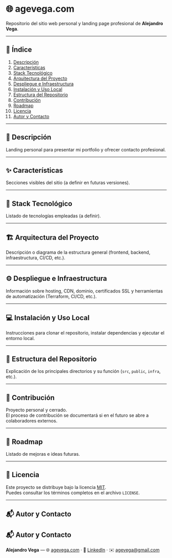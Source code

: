 # 🌐 agevega.com

Repositorio del sitio web personal y landing page profesional de **Alejandro Vega**.

---

## 📖 Índice
1. [Descripción](#-descripción)
2. [Características](#-características)
3. [Stack Tecnológico](#-stack-tecnológico)
4. [Arquitectura del Proyecto](#-arquitectura-del-proyecto)
5. [Despliegue e Infraestructura](#-despliegue-e-infraestructura)
6. [Instalación y Uso Local](#-instalación-y-uso-local)
7. [Estructura del Repositorio](#-estructura-del-repositorio)
8. [Contribución](#-contribución)
9. [Roadmap](#-roadmap)
10. [Licencia](#-licencia)
11. [Autor y Contacto](#-autor-y-contacto)

---

## 🧩 Descripción
Landing personal para presentar mi portfolio y ofrecer contacto profesional.

---

## ✨ Características
Secciones visibles del sitio (a definir en futuras versiones).

---

## 🧱 Stack Tecnológico
Listado de tecnologías empleadas (a definir).

---

## 🏗️ Arquitectura del Proyecto
Descripción o diagrama de la estructura general (frontend, backend, infraestructura, CI/CD, etc.).

---

## ⚙️ Despliegue e Infraestructura
Información sobre hosting, CDN, dominio, certificados SSL y herramientas de automatización (Terraform, CI/CD, etc.).

---

## 💻 Instalación y Uso Local
Instrucciones para clonar el repositorio, instalar dependencias y ejecutar el entorno local.

---

## 📁 Estructura del Repositorio
Explicación de los principales directorios y su función (`src`, `public`, `infra`, etc.).

---

## 🤝 Contribución
Proyecto personal y cerrado.  
El proceso de contribución se documentará si en el futuro se abre a colaboradores externos.

---

## 🚀 Roadmap
Listado de mejoras e ideas futuras.

---

## 📄 Licencia
Este proyecto se distribuye bajo la licencia [MIT](./LICENSE).  
Puedes consultar los términos completos en el archivo `LICENSE`.

---

## 📬 Autor y Contacto

## 📬 Autor y Contacto

**Alejandro Vega** — 🌐 [agevega.com](https://agevega.com) · 💼 [LinkedIn](https://www.linkedin.com/in/alejandro-vega94/) · ✉️ [agevega@gmail.com](mailto:agevega@gmail.com)


